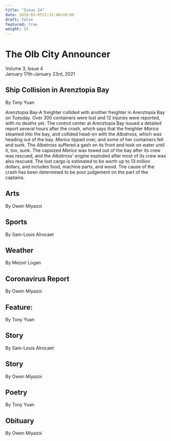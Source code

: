 ```yaml
---
title: "Issue 24"
date: 2020-03-8T12:33:46+10:00
draft: false
featured: true
weight: 24
---
```


# The Olb City Announcer
Volume 3, Issue 4    
January 17th-January 23rd, 2021

## Ship Collision in Arenztopia Bay 
By Tony Yuan

Arenztopia Bay-A freighter collided with another freighter in Arenztopia Bay on Tuesday. Over 300 containers were lost and 12 injuries were reported, with no deaths yet. The control center at Arenztopia Bay issued a detailed report several hours after the crash, which says that the freighter *Marice* steamed into the bay, and collided head-on with the *Albatross*, which was heading out of the bay. *Marice* tipped over, and some of her containers fell and sunk. The *Albatross* suffered a gash on its front and took on water until it, too, sunk. The capsized *Marice* was towed out of the bay after its crew was rescued, and the *Albatross*' engine exploded after most of its crew was also rescued. The lost cargo is estimated to be worth up to 13 million dollars, and includes food, machine parts, and wood. The cause of the crash has been determined to be poor judgement on the part of the captains.

## Arts
By Owen Miyazoi



## Sports
By Sam-Louis Alrocaet



## Weather
By Mezoir Logan



## Coronavirus Report
By Owen Miyazoi



## Feature:
By Tony Yuan



## Story
By Sam-Louis Alrocaet



## Story
By Owen Miyazoi



## Poetry
By Tony Yuan



## Obituary
By Owen Miyazoi


